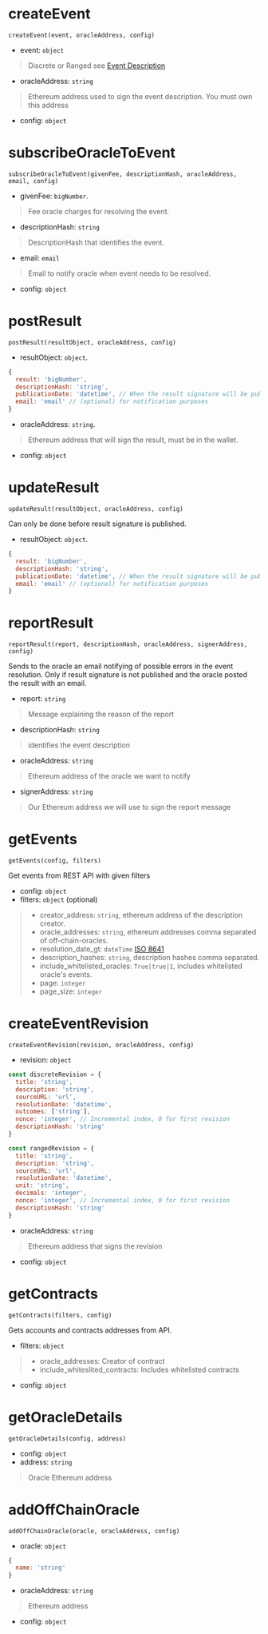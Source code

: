 # createEvent
`createEvent(event, oracleAddress, config)`

  * event: `object`
  > Discrete or Ranged see [Event Description](/api_reference/eventDescription)

  * oracleAddress: `string`
  > Ethereum address used to sign the event description. You must own this address

  * config: `object`


# subscribeOracleToEvent
`subscribeOracleToEvent(givenFee, descriptionHash, oracleAddress, email, config)`

* givenFee: `bigNumber`.
> Fee oracle charges for resolving the event.

* descriptionHash: `string`
> DescriptionHash that identifies the event.

* email: `email`
> Email to notify oracle when event needs to be resolved.

* config: `object`


# postResult
`postResult(resultObject, oracleAddress, config)`

* resultObject: `object`.

```js
{
  result: 'bigNumber',
  descriptionHash: 'string',
  publicationDate: 'datetime', // When the result signature will be public
  email: 'email' // (optional) for notification purposes
}
```
* oracleAddress: `string`.
> Ethereum address that will sign the result, must be in the wallet.

* config: `object`

# updateResult
`updateResult(resultObject, oracleAddress, config)`

Can only be done before result signature is published.

* resultObject: `object`.
```js
{
  result: 'bigNumber',
  descriptionHash: 'string',
  publicationDate: 'datetime', // When the result signature will be public
  email: 'email' // (optional) for notification purposes
}
```

# reportResult
`reportResult(report, descriptionHash, oracleAddress, signerAddress, config)`

Sends to the oracle an email notifying of possible errors in the event resolution. Only if result signature is not published and the oracle posted the result with an email.

* report: `string`
> Message explaining the reason of the report

* descriptionHash: `string`
> identifies the event description

* oracleAddress: `string`
> Ethereum address of the oracle we want to notify

* signerAddress: `string`
> Our Ethereum address we will use to sign the report message

# getEvents
`getEvents(config, filters)`

Get events from REST API with given filters

* config: `object`
* filters: `object` (optional)
> * creator_address: `string`, ethereum address of the description creator.
> * oracle_addresses: `string`, ethereum addresses comma separated of off-chain-oracles.
> * resolution_date_gt: `dateTime` [ISO 8641](https://en.wikipedia.org/wiki/ISO_8601)
> * description_hashes: `string`, description hashes comma separated.
> * include_whitelisted_oracles: `True|true|1`, includes whitelisted oracle's events.
> * page: `integer`
> * page_size: `integer`

# createEventRevision
`createEventRevision(revision, oracleAddress, config)`

* revision: `object`
```js
const discreteRevision = {
  title: 'string',
  description: 'string',
  sourceURL: 'url',
  resolutionDate: 'datetime',
  outcomes: ['string'],  
  nonce: 'integer', // Incremental index, 0 for first revision
  descriptionHash: 'string'
}

const rangedRevision = {
  title: 'string',
  description: 'string',
  sourceURL: 'url',
  resolutionDate: 'datetime',
  unit: 'string',
  decimals: 'integer',
  nonce: 'integer', // Incremental index, 0 for first revision
  descriptionHash: 'string'
}
```

* oracleAddress: `string`
> Ethereum address that signs the revision

* config: `object`

# getContracts
`getContracts(filters, config)`

Gets accounts and contracts addresses from API.

* filters: `object`
> * oracle_addresses: Creator of contract
> * include_whiteslited_contracts: Includes whitelisted contracts

* config: `object`

# getOracleDetails
`getOracleDetails(config, address)`

* config: `object`
* address: `string`
> Oracle Ethereum address


# addOffChainOracle
`addOffChainOracle(oracle, oracleAddress, config)`

* oracle: `object`
```js
{
  name: 'string'
}
```
* oracleAddress: `string`
> Ethereum address

* config: `object`
